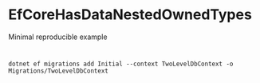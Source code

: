 # EfCoreHasDataNestedOwnedTypes
Minimal reproducible example

#

	dotnet ef migrations add Initial --context TwoLevelDbContext -o Migrations/TwoLevelDbContext

